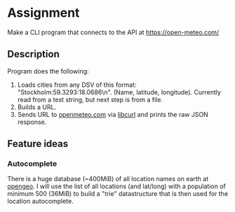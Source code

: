 # Assignment
Make a CLI program that connects to the API at https://open-meteo.com/

## Description
Program does the following:
1. Loads cities from any DSV of this format: "Stockholm:59.3293:18.0686\n". (Name, latitude, longitude). Currently read from a  test string, but next step is from a file.
2. Builds a URL.
3. Sends URL to [openmeteo.com](https://open-meteo.com/) via [libcurl](https://curl.se/libcurl/) and prints the raw JSON response.


## Feature ideas 
### Autocomplete
There is a huge database (~400MiB) of all location names on earth at [opengeo](https://www.geonames.org/).
I will use the list of all locations (and lat/long) with a population of minimum 500 (36MiB) to build a "trie" datastructure that is then used for the location autocomplete.

